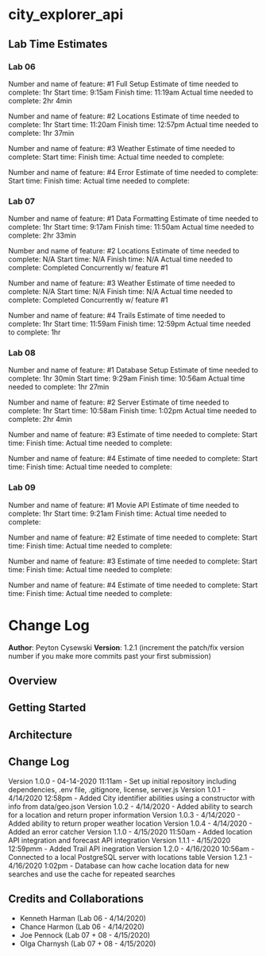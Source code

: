 # city_explorer_api

## Lab Time Estimates

### Lab 06

Number and name of feature: #1 Full Setup
Estimate of time needed to complete: 1hr
Start time: 9:15am
Finish time: 11:19am
Actual time needed to complete: 2hr 4min

Number and name of feature: #2 Locations
Estimate of time needed to complete: 1hr
Start time: 11:20am
Finish time: 12:57pm
Actual time needed to complete: 1hr 37min

Number and name of feature: #3 Weather
Estimate of time needed to complete: 
Start time: 
Finish time: 
Actual time needed to complete: 

Number and name of feature: #4 Error
Estimate of time needed to complete: 
Start time: 
Finish time: 
Actual time needed to complete: 

### Lab 07

Number and name of feature: #1 Data Formatting
Estimate of time needed to complete: 1hr
Start time: 9:17am
Finish time: 11:50am
Actual time needed to complete: 2hr 33min

Number and name of feature: #2 Locations
Estimate of time needed to complete: N/A
Start time: N/A
Finish time: N/A
Actual time needed to complete: Completed Concurrently w/ feature #1

Number and name of feature: #3 Weather
Estimate of time needed to complete: N/A
Start time: N/A
Finish time: N/A
Actual time needed to complete: Completed Concurrently w/ feature #1

Number and name of feature: #4 Trails
Estimate of time needed to complete: 1hr
Start time: 11:59am
Finish time: 12:59pm
Actual time needed to complete: 1hr

### Lab 08

Number and name of feature: #1 Database Setup
Estimate of time needed to complete: 1hr 30min
Start time: 9:29am
Finish time: 10:56am
Actual time needed to complete: 1hr 27min

Number and name of feature: #2 Server
Estimate of time needed to complete: 1hr
Start time: 10:58am
Finish time: 1:02pm
Actual time needed to complete: 2hr 4min

Number and name of feature: #3 
Estimate of time needed to complete: 
Start time: 
Finish time: 
Actual time needed to complete: 

Number and name of feature: #4 
Estimate of time needed to complete: 
Start time: 
Finish time: 
Actual time needed to complete: 

### Lab 09

Number and name of feature: #1 Movie API
Estimate of time needed to complete: 1hr
Start time: 9:21am
Finish time: 
Actual time needed to complete: 

Number and name of feature: #2 
Estimate of time needed to complete: 
Start time: 
Finish time: 
Actual time needed to complete: 

Number and name of feature: #3 
Estimate of time needed to complete: 
Start time: 
Finish time: 
Actual time needed to complete: 

Number and name of feature: #4 
Estimate of time needed to complete: 
Start time: 
Finish time: 
Actual time needed to complete: 

# Change Log

**Author**: Peyton Cysewski
**Version**: 1.2.1 (increment the patch/fix version number if you make more commits past your first submission)

## Overview
<!-- Provide a high level overview of what this application is and why you are building it, beyond the fact that it's an assignment for this class. (i.e. What's your problem domain?) -->

## Getting Started
<!-- What are the steps that a user must take in order to build this app on their own machine and get it running? -->

## Architecture
<!-- Provide a detailed description of the application design. What technologies (languages, libraries, etc) you're using, and any other relevant design information. -->

## Change Log

Version 1.0.0 - 04-14-2020 11:11am - Set up initial repository including dependencies, .env file, .gitignore, license, server.js
Version 1.0.1 - 4/14/2020 12:58pm - Added City identifier abilities using a constructor with info from data/geo.json
Version 1.0.2 - 4/14/2020 - Added ability to search for a location and return proper information
Version 1.0.3 - 4/14/2020 - Added ability to return proper weather location
Version 1.0.4 - 4/14/2020 - Added an error catcher
Version 1.1.0 - 4/15/2020 11:50am - Added location API integration and forecast API integration
Version 1.1.1 - 4/15/2020 12:59pmm - Added Trail API inegration
Version 1.2.0 - 4/16/2020 10:56am - Connected to a local PostgreSQL server with locations table
Version 1.2.1 - 4/16/2020 1:02pm - Database can how cache location data for new searches and use the cache for repeated searches

## Credits and Collaborations

- Kenneth Harman (Lab 06 - 4/14/2020)
- Chance Harmon (Lab 06 - 4/14/2020)
- Joe Pennock (Lab 07 + 08 - 4/15/2020)
- Olga Charnysh (Lab 07 + 08 - 4/15/2020)